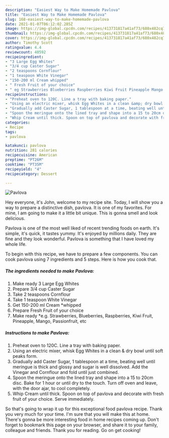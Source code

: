 ```yaml
---
description: "Easiest Way to Make Homemade Pavlova"
title: "Easiest Way to Make Homemade Pavlova"
slug: 168-easiest-way-to-make-homemade-pavlova
date: 2021-01-07T06:12:02.285Z
image: https://img-global.cpcdn.com/recipes/413731817a41af73/680x482cq70/pavlova-recipe-main-photo.jpg
thumbnail: https://img-global.cpcdn.com/recipes/413731817a41af73/680x482cq70/pavlova-recipe-main-photo.jpg
cover: https://img-global.cpcdn.com/recipes/413731817a41af73/680x482cq70/pavlova-recipe-main-photo.jpg
author: Timothy Scott
ratingvalue: 4.4
reviewcount: 40592
recipeingredient:
- "3 Large Egg Whites"
- "3/4 cup Caster Sugar"
- "2 teaspoons Cornflour"
- "1 teaspoon White Vinegar"
- "150-200 ml Cream whipped"
- " Fresh Fruit of your choice"
- " eg Strawberries Blueberries Raspberries Kiwi Fruit Pineapple Mango Passionfruit etc"
recipeinstructions:
- "Preheat oven to 120C. Line a tray with baking paper."
- "Using an electric mixer, whisk Egg Whites in a clean &amp; dry bowl until soft peaks form."
- "Gradually add Caster Sugar, 1 tablespoon at a time, beating well until meringue is thick and glossy and sugar is well dissolved. Add the Vinegar and Cornflour and fold until just combined."
- "Spoon the meringue onto the lined tray and shape into a 15 to 20cm disc. Bake for 1 hour or until dry to the touch. Turn off oven and leave, with the door ajar, to cool completely."
- "Whip Cream until thick. Spoon on top of pavlova and decorate with fresh fruit of your choice. Serve immediately."
categories:
- Recipe
tags:
- pavlova

katakunci: pavlova 
nutrition: 281 calories
recipecuisine: American
preptime: "PT26M"
cooktime: "PT35M"
recipeyield: "4"
recipecategory: Dessert

---
```



![Pavlova](https://img-global.cpcdn.com/recipes/413731817a41af73/680x482cq70/pavlova-recipe-main-photo.jpg)

Hey everyone, it's John, welcome to my recipe site. Today, I will show you a way to prepare a distinctive dish, pavlova. It is one of my favorites. For mine, I am going to make it a little bit unique. This is gonna smell and look delicious.

Pavlova is one of the most well liked of recent trending foods on earth. It's simple, it's quick, it tastes yummy. It's enjoyed by millions daily. They are fine and they look wonderful. Pavlova is something that I have loved my whole life.




To begin with this recipe, we have to prepare a few components. You can cook pavlova using 7 ingredients and 5 steps. Here is how you cook that.

<!--inarticleads1-->

##### The ingredients needed to make Pavlova:

1. Make ready 3 Large Egg Whites
1. Prepare 3/4 cup Caster Sugar
1. Take 2 teaspoons Cornflour
1. Take 1 teaspoon White Vinegar
1. Get 150-200 ml Cream *whipped
1. Prepare  Fresh Fruit of your choice
1. Make ready  *e.g. Strawberries, Blueberries, Raspberries, Kiwi Fruit, Pineapple, Mango, Passionfruit, etc




<!--inarticleads2-->

##### Instructions to make Pavlova:

1. Preheat oven to 120C. Line a tray with baking paper.
1. Using an electric mixer, whisk Egg Whites in a clean &amp; dry bowl until soft peaks form.
1. Gradually add Caster Sugar, 1 tablespoon at a time, beating well until meringue is thick and glossy and sugar is well dissolved. Add the Vinegar and Cornflour and fold until just combined.
1. Spoon the meringue onto the lined tray and shape into a 15 to 20cm disc. Bake for 1 hour or until dry to the touch. Turn off oven and leave, with the door ajar, to cool completely.
1. Whip Cream until thick. Spoon on top of pavlova and decorate with fresh fruit of your choice. Serve immediately.




So that's going to wrap it up for this exceptional food pavlova recipe. Thank you very much for your time. I'm sure that you will make this at home. There's gonna be more interesting food in home recipes coming up. Don't forget to bookmark this page on your browser, and share it to your family, colleague and friends. Thank you for reading. Go on get cooking!
